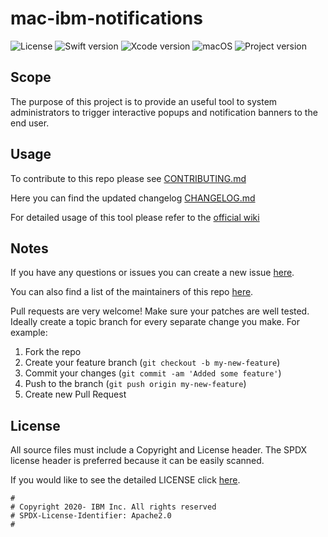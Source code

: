# mac-ibm-notifications

<!-- Build Status, is a great thing to have at the top of your repository, it shows that you take your CI/CD as first class citizens -->
<!-- [![Build Status](https://travis-ci.org/jjasghar/ibm-cloud-cli.svg?branch=master)](https://travis-ci.org/jjasghar/ibm-cloud-cli) -->
![License](https://img.shields.io/badge/license-Apache%202-blue)
![Swift version](https://img.shields.io/badge/swift-5-EA392B)
![Xcode version](https://img.shields.io/badge/xcode-12.3-1984E5)
![macOS](https://img.shields.io/badge/os-macOS%20Big%20Sur-green)
![Project version](https://img.shields.io/badge/version-1.2.0-bright%20green)

## Scope

The purpose of this project is to provide an useful tool to system administrators to trigger interactive popups and notification banners to the end user.

## Usage

To contribute to this repo please see [CONTRIBUTING.md](CONTRIBUTING.md)

Here you can find the updated changelog [CHANGELOG.md](CHANGELOG.md)

For detailed usage of this tool please refer to the [official wiki](https://github.com/IBM/mac-ibm-notifications/wiki/Usage-guidelines)

## Notes

If you have any questions or issues you can create a new issue [here](https://github.com/IBM/mac-ibm-notifications/issues/new/choose).

You can also find a list of the maintainers of this repo [here](MAINTAINERS.md).

Pull requests are very welcome! Make sure your patches are well tested.
Ideally create a topic branch for every separate change you make. For
example:

1. Fork the repo
2. Create your feature branch (`git checkout -b my-new-feature`)
3. Commit your changes (`git commit -am 'Added some feature'`)
4. Push to the branch (`git push origin my-new-feature`)
5. Create new Pull Request

## License

All source files must include a Copyright and License header. The SPDX license header is 
preferred because it can be easily scanned.

If you would like to see the detailed LICENSE click [here](LICENSE).

```text
#
# Copyright 2020- IBM Inc. All rights reserved
# SPDX-License-Identifier: Apache2.0
#
```
